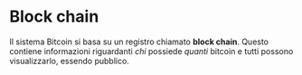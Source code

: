 # Block chain

Il sistema Bitcoin si basa su un registro chiamato **block chain**. Questo contiene informazioni riguardanti *chi* possiede *quanti* bitcoin e tutti possono visualizzarlo, essendo pubblico. 
